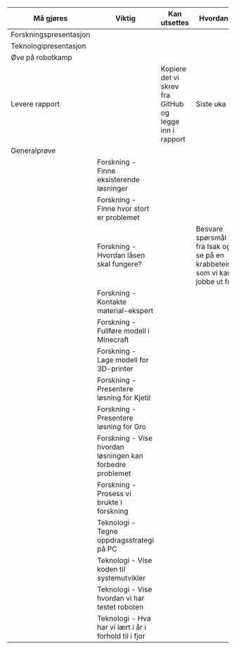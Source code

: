 |Må gjøres|Viktig|Kan utsettes|Hvordan?|Når?|
|--|--|--|--|--|
|Forskningspresentasjon||||
|Teknologipresentasjon||||
|Øve på robotkamp||||
|Levere rapport||Kopiere det vi skrev fra GitHub og legge inn i rapport|Siste uka|
|Generalprøve||||
||Forskning - Finne eksisterende løsninger|||
||Forskning - Finne hvor stort er problemet|||
||Forskning - Hvordan låsen skal fungere?||Besvare spørsmål fra Isak og se på en krabbeteine som vi kan jobbe ut fra|
||Forskning - Kontakte material-ekspert|||
||Forskning - Fullføre modell i Minecraft|||
||Forskning - Lage modell for 3D-printer|||
||Forskning - Presentere løsning for Kjetil|||
||Forskning - Presentere løsning for Gro|||
||Forskning - Vise hvordan løsningen kan forbedre problemet|||
||Forskning - Prosess vi brukte i forskning|||
||Teknologi - Tegne oppdragsstrategi på PC|||
||Teknologi - Vise koden til systemutvikler|||
||Teknologi - Vise hvordan vi har testet roboten|||
||Teknologi - Hva har vi lært i år i forhold til i fjor|||


